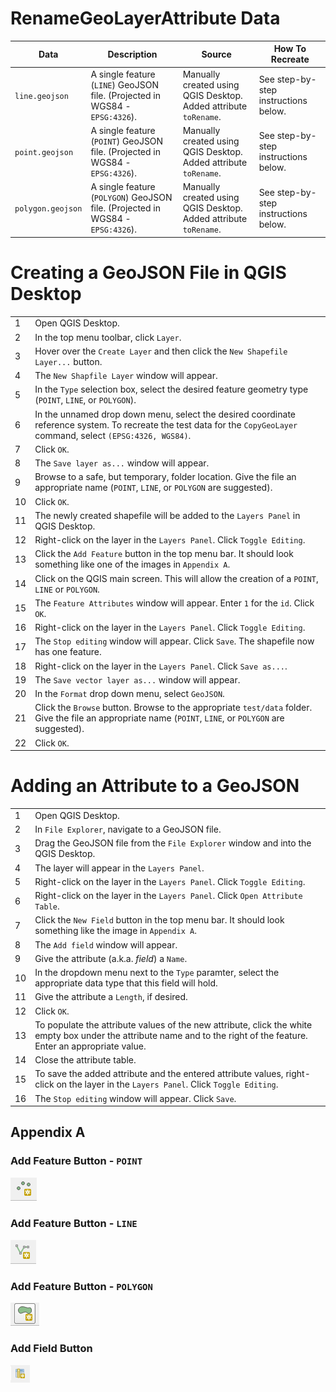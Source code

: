 # RenameGeoLayerAttribute Data

|Data|Description|Source|How To Recreate|
|---|-----|-----|----|
|`line.geojson`|A single feature (`LINE`) GeoJSON file. (Projected in WGS84 - `EPSG:4326`). |Manually created using QGIS Desktop. Added attribute `toRename`.| See step-by-step instructions below.|
|`point.geojson`|A single feature (`POINT`) GeoJSON file. (Projected in WGS84 - `EPSG:4326`).|Manually created using QGIS Desktop. Added attribute `toRename`.| See step-by-step instructions below.|
|`polygon.geojson`|A single feature (`POLYGON`) GeoJSON file. (Projected in WGS84 - `EPSG:4326`).|Manually created using QGIS Desktop. Added attribute `toRename`.| See step-by-step instructions below.|


# Creating a GeoJSON File in QGIS Desktop

| |		|
|-|----|
|1|Open QGIS Desktop.|
|2|In the top menu toolbar, click `Layer`.|
|3|Hover over the `Create Layer` and then click the `New Shapefile Layer...` button.|
|4|The `New Shapfile Layer` window will appear.|
|5|In the `Type` selection box, select the desired feature geometry type (`POINT`, `LINE`, or `POLYGON`).|
|6|In the unnamed drop down menu, select the desired coordinate reference system. To recreate the test data for the `CopyGeoLayer` command, select `(EPSG:4326, WGS84)`. |
|7|Click `OK`.|
|8|The `Save layer as...` window will appear.|
|9|Browse to a safe, but temporary, folder location. Give the file an appropriate name (`POINT`, `LINE`, or `POLYGON` are suggested). 
|10| Click `OK`.|
|11|The newly created shapefile will be added to the `Layers Panel` in QGIS Desktop.|
|12|Right-click on the layer in the `Layers Panel`. Click `Toggle Editing`.|
|13|Click the `Add Feature` button in the top menu bar. It should look something like one of the images in `Appendix A`.|
|14|Click on the QGIS main screen. This will allow the creation of a `POINT`, `LINE` or `POLYGON`.|
|15|The `Feature Attributes` window will appear. Enter `1` for the `id`. Click `OK`.|
|16|Right-click on the layer in the `Layers Panel`. Click `Toggle Editing`.|
|17|The `Stop editing` window will appear. Click `Save`. The shapefile now has one feature.|
|18|Right-click on the layer in the `Layers Panel`. Click `Save as...`.|
|19|The `Save vector layer as...` window will appear.|
|20|In the `Format` drop down menu, select `GeoJSON`.|
|21|Click the `Browse` button. Browse to the appropriate `test/data` folder.  Give the file an appropriate name (`POINT`, `LINE`, or `POLYGON` are suggested).|
|22|Click `OK`.|


# Adding an Attribute to a GeoJSON

| |		|
|-|----|
|1|Open QGIS Desktop.|
|2|In `File Explorer`, navigate to a GeoJSON file.|
|3|Drag the GeoJSON file from the `File Explorer` window and into the QGIS Desktop.|
|4|The layer will appear in the `Layers Panel`.|
|5|Right-click on the layer in the `Layers Panel`. Click `Toggle Editing`.|
|6|Right-click on the layer in the `Layers Panel`. Click `Open Attribute Table`.|
|7|Click the `New Field` button in the top menu bar. It should look something like the image in `Appendix A`.|
|8|The `Add field` window will appear.|
|9|Give the attribute (a.k.a. _field_) a `Name`.|
|10|In the dropdown menu next to the `Type` paramter, select the appropriate data type that this field will hold.|
|11|Give the attribute a `Length`, if desired.|
|12|Click `OK`.|
|13|To populate the attribute values of the new attribute, click the white empty box under the attribute name and to the right of the feature. Enter an appropriate value.|
|14|Close the attribute table.|
|15|To save the added attribute and the entered attribute values, right-click on the layer in the `Layers Panel`. Click `Toggle Editing`.|
|16|The `Stop editing` window will appear. Click `Save`.|

## Appendix A

### Add Feature Button - `POINT`
![QGIS-AddFeature-Point](../../../images/QGIS-AddFeature-Point.PNG)
### Add Feature Button - `LINE`
![QGIS-AddFeature-Line](../../../images/QGIS-AddFeature-Line.PNG)
### Add Feature Button - `POLYGON`
![QGIS-AddFeature-Polygon](../../../images/QGIS-AddFeature-Polygon.PNG)
### Add Field Button
![QGIS-NewField](../../../images/QGIS-NewField.PNG)
